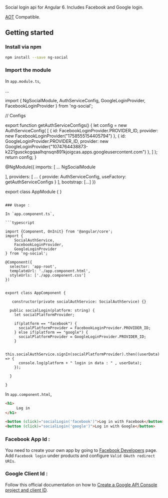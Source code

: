 Social login api for Angular 6. Includes Facebook and Google login.  

[AOT](https://angular.io/guide/aot-compiler) Compatible.


## Getting started


### Install via npm 

```sh
npm install --save ng-social
```

### Import the module

In `app.module.ts`,

...

import { 
	NgSocialModule, 
	AuthServiceConfig, 
	GoogleLoginProvider, 
	FacebookLoginProvider 
} from 'ng-social'; 


// Configs

export function getAuthServiceConfigs() {
  let config = new AuthServiceConfig(
      [
        {
          id: FacebookLoginProvider.PROVIDER_ID,
          provider: new FacebookLoginProvider("1758555154405794")
        },
        {
          id: GoogleLoginProvider.PROVIDER_ID,
          provider: new GoogleLoginProvider("1074764438873-k221gusckcgqaalhqnsqn891kjoigcas.apps.googleusercontent.com")
        },
      ]
  );
  return config;
}

@NgModule({
  imports: [
    ...
    NgSocialModule

  ],
  providers: [
    ...
    {
      provide: AuthServiceConfig,
      useFactory: getAuthServiceConfigs
    }
  ],
  bootstrap: [...]
})

export class AppModule { }

```

### Usage : 

In `app.component.ts`,

```typescript

import {Component, OnInit} from '@angular/core';
import {
    SocialAuthService,
    FacebookLoginProvider,
    GoogleLoginProvider
} from 'ng-social';

@Component({
  selector: 'app-root',
  templateUrl: './app.component.html',
  styleUrls: ['./app.component.css']
})


export class AppComponent {

   constructor(private socialAuthService: SocialAuthService) {}
  
  public socialLogin(platform: string) {
    let socialPlatformProvider;

    if(platform == "facebook") {
      socialPlatformProvider = FacebookLoginProvider.PROVIDER_ID;
    } else if(platform == "google") {
      socialPlatformProvider = GoogleLoginProvider.PROVIDER_ID;
    }

    this.socialAuthService.signIn(socialPlatformProvider).then((userData) => {
      console.log(platform + " login in data : " , userData);
    });

  }
  
}
```



In `app.component.html`,

```html
<h1>
     Log in
</h1>

<button (click)="socialLogin('facebook')">Log in with Facebook</button>
<button (click)="socialLogin('google')">Log in with Google</button>           
```




### Facebook App Id : 

You need to create your own app by going to [Facebook Developers](https://developers.facebook.com/) page.
Add `Facebook login` under products and configure `Valid OAuth redirect URIs`.

### Google Client Id : 

Follow this official documentation on how to [
Create a Google API Console project and client ID](https://developers.google.com/identity/sign-in/web/devconsole-project).

